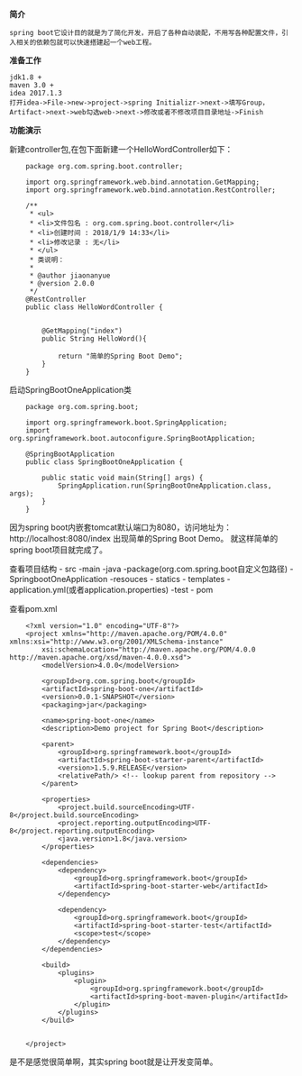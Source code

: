 **简介**

	spring boot它设计目的就是为了简化开发，开启了各种自动装配，不用写各种配置文件，引入相关的依赖包就可以快速搭建起一个web工程。

**准备工作**

	jdk1.8 +
	maven 3.0 +
	idea 2017.1.3
	打开idea->File->new->project->spring Initializr->next->填写Group，Artifact->next->web勾选web->next->修改或者不修改项目目录地址->Finish
	
**功能演示**

新建controller包,在包下面新建一个HelloWordController如下：

		package org.com.spring.boot.controller;
		
		import org.springframework.web.bind.annotation.GetMapping;
		import org.springframework.web.bind.annotation.RestController;
		
		/**
		 * <ul>
		 * <li>文件包名 : org.com.spring.boot.controller</li>
		 * <li>创建时间 : 2018/1/9 14:33</li>
		 * <li>修改记录 : 无</li>
		 * </ul>
		 * 类说明：
		 *
		 * @author jiaonanyue
		 * @version 2.0.0
		 */
		@RestController
		public class HelloWordController {
		
		
		    @GetMapping("index")
		    public String HelloWord(){
		
		        return "简单的Spring Boot Demo";
		    }
		}


启动SpringBootOneApplication类

		package org.com.spring.boot;
		
		import org.springframework.boot.SpringApplication;
		import org.springframework.boot.autoconfigure.SpringBootApplication;
		
		@SpringBootApplication
		public class SpringBootOneApplication {
		
			public static void main(String[] args) {
				SpringApplication.run(SpringBootOneApplication.class, args);
			}
		}

因为spring boot内嵌套tomcat默认端口为8080，访问地址为：http://localhost:8080/index 出现简单的Spring Boot Demo。
就这样简单的spring boot项目就完成了。

查看项目结构
		- src
		    -main
		        -java
		            -package(org.com.spring.boot自定义包路径)
		                -SpringbootOneApplication
		        -resouces
		            - statics
		            - templates
		            - application.yml(或者application.properties)
		    -test
		- pom

查看pom.xml

		<?xml version="1.0" encoding="UTF-8"?>
		<project xmlns="http://maven.apache.org/POM/4.0.0" xmlns:xsi="http://www.w3.org/2001/XMLSchema-instance"
			xsi:schemaLocation="http://maven.apache.org/POM/4.0.0 http://maven.apache.org/xsd/maven-4.0.0.xsd">
			<modelVersion>4.0.0</modelVersion>
		
			<groupId>org.com.spring.boot</groupId>
			<artifactId>spring-boot-one</artifactId>
			<version>0.0.1-SNAPSHOT</version>
			<packaging>jar</packaging>
		
			<name>spring-boot-one</name>
			<description>Demo project for Spring Boot</description>
		
			<parent>
				<groupId>org.springframework.boot</groupId>
				<artifactId>spring-boot-starter-parent</artifactId>
				<version>1.5.9.RELEASE</version>
				<relativePath/> <!-- lookup parent from repository -->
			</parent>
		
			<properties>
				<project.build.sourceEncoding>UTF-8</project.build.sourceEncoding>
				<project.reporting.outputEncoding>UTF-8</project.reporting.outputEncoding>
				<java.version>1.8</java.version>
			</properties>
		
			<dependencies>
				<dependency>
					<groupId>org.springframework.boot</groupId>
					<artifactId>spring-boot-starter-web</artifactId>
				</dependency>
		
				<dependency>
					<groupId>org.springframework.boot</groupId>
					<artifactId>spring-boot-starter-test</artifactId>
					<scope>test</scope>
				</dependency>
			</dependencies>
		
			<build>
				<plugins>
					<plugin>
						<groupId>org.springframework.boot</groupId>
						<artifactId>spring-boot-maven-plugin</artifactId>
					</plugin>
				</plugins>
			</build>
		
		
		</project>

是不是感觉很简单啊，其实spring boot就是让开发变简单。